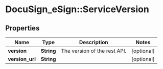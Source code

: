 # DocuSign_eSign::ServiceVersion

## Properties
Name | Type | Description | Notes
------------ | ------------- | ------------- | -------------
**version** | **String** | The version of the rest API. | [optional] 
**version_url** | **String** |  | [optional] 


